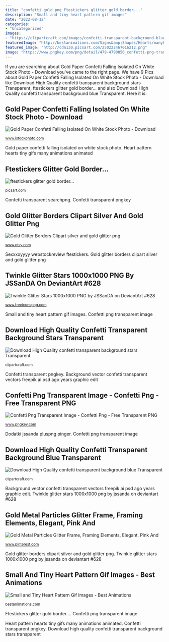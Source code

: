 ```yaml
---
title: "confetti gold png Ftestickers glitter gold border..."
description: "Small and tiny heart pattern gif images"
date: "2022-08-12"
categories:
- "Uncategorized"
images:
- "https://clipartcraft.com/images/confetti-transparent-background-blue-7.png"
featuredImage: "http://bestanimations.com/Signs&amp;Shapes/Hearts/manyhearts/many-little-heart-make-big-heart-gif.gif"
featured_image: "http://cdn130.picsart.com/250222467016212.png"
image: "https://www.pngkey.com/png/detail/479-4790850_confetti-png-transparent-image-confetti-png.png"
---
```


If you are searching about Gold Paper Confetti Falling Isolated On White Stock Photo - Download you've came to the right page. We have 9 Pics about Gold Paper Confetti Falling Isolated On White Stock Photo - Download like Download High Quality confetti transparent background stars Transparent, ftestickers glitter gold border... and also Download High Quality confetti transparent background blue Transparent. Here it is:

## Gold Paper Confetti Falling Isolated On White Stock Photo - Download

![Gold Paper Confetti Falling Isolated On White Stock Photo - Download](https://media.istockphoto.com/photos/gold-paper-confetti-falling-isolated-on-white-picture-id533430428 "Sexxxxyyyy webstockreview ftestickers")

<small>www.istockphoto.com</small>

Gold paper confetti falling isolated on white stock photo. Heart pattern hearts tiny gifs many animations animated

## Ftestickers Glitter Gold Border...

![ftestickers glitter gold border...](http://cdn130.picsart.com/250222467016212.png "Confetti gold falling paper isolated background istock effort poppy wow took planning lot blurred clipping concepts motion path holidays included")

<small>picsart.com</small>

Confetti transparent searchpng. Confetti transparent pngkey

## Gold Glitter Borders Clipart Silver And Gold Glitter Png

![Gold Glitter Borders Clipart silver and gold glitter png](https://img0.etsystatic.com/152/0/9313816/il_fullxfull.1107548262_6oe8.jpg "Ftestickers glitter gold border...")

<small>www.etsy.com</small>

Sexxxxyyyy webstockreview ftestickers. Gold glitter borders clipart silver and gold glitter png

## Twinkle Glitter Stars 1000x1000 PNG By JSSanDA On DeviantArt #628

![Twinkle Glitter Stars 1000x1000 PNG by JSSanDA on DeviantArt #628](https://www.freeiconspng.com/uploads/twinkle-glitter-stars-1000x1000-png-by-jssanda-on-deviantart-17.png "Confetti gold falling paper isolated background istock effort poppy wow took planning lot blurred clipping concepts motion path holidays included")

<small>www.freeiconspng.com</small>

Small and tiny heart pattern gif images. Confetti png transparent image

## Download High Quality Confetti Transparent Background Stars Transparent

![Download High Quality confetti transparent background stars Transparent](https://clipartcraft.com/images/confetti-transparent-background-stars-5.png "Heart pattern hearts tiny gifs many animations animated")

<small>clipartcraft.com</small>

Confetti transparent pngkey. Background vector confetti transparent vectors freepik ai psd ago years graphic edit

## Confetti Png Transparent Image - Confetti Png - Free Transparent PNG

![Confetti Png Transparent Image - Confetti Png - Free Transparent PNG](https://www.pngkey.com/png/detail/479-4790850_confetti-png-transparent-image-confetti-png.png "Confetti transparent searchpng")

<small>www.pngkey.com</small>

Dodatki jssanda pluspng pinger. Confetti png transparent image

## Download High Quality Confetti Transparent Background Blue Transparent

![Download High Quality confetti transparent background blue Transparent](https://clipartcraft.com/images/confetti-transparent-background-blue-7.png "Twinkle glitter stars 1000x1000 png by jssanda on deviantart #628")

<small>clipartcraft.com</small>

Background vector confetti transparent vectors freepik ai psd ago years graphic edit. Twinkle glitter stars 1000x1000 png by jssanda on deviantart #628

## Gold Metal Particles Glitter Frame, Framing Elements, Elegant, Pink And

![Gold Metal Particles Glitter Frame, Framing Elements, Elegant, Pink And](https://i.pinimg.com/736x/dd/fb/e8/ddfbe82d5ccfe2b6bbd90a0461961841.jpg "Confetti transparent searchpng")

<small>www.pinterest.com</small>

Gold glitter borders clipart silver and gold glitter png. Twinkle glitter stars 1000x1000 png by jssanda on deviantart #628

## Small And Tiny Heart Pattern Gif Images - Best Animations

![Small and Tiny Heart Pattern Gif Images - Best Animations](http://bestanimations.com/Signs&amp;Shapes/Hearts/manyhearts/many-little-heart-make-big-heart-gif.gif "Gold paper confetti falling isolated on white stock photo")

<small>bestanimations.com</small>

Ftestickers glitter gold border.... Confetti png transparent image

Heart pattern hearts tiny gifs many animations animated. Confetti transparent pngkey. Download high quality confetti transparent background stars transparent
